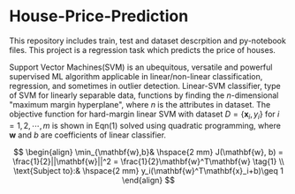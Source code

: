 # House-Price-Prediction
This repository includes train, test and dataset descrpition and py-notebook files. This project is a regression
task which predicts the price of houses. 

Support Vector Machines(SVM) is an ubequitous, versatile and powerful supervised ML algorithm applicable in linear/non-linear classification, regression, and sometimes in outlier detection. Linear-SVM classifier, type of SVM for linearly separable data, functions by finding the $n$-dimensional "maximum margin hyperplane", where $n$ is the attributes in dataset. The objective function for hard-margin linear SVM with dataset $D=\{\mathbf{x}_i, y_i\}$ for $i=1, 2, \cdots, m$ is shown in Eqn(1) solved using quadratic programming, where $\mathbf{w}$ and $b$ are coefficients of linear classifier.

$$
\begin{align}
\min_{\mathbf{w},b}& \hspace{2 mm} J(\mathbf{w}, b) =  \frac{1}{2}||\mathbf{w}||^2 = \frac{1}{2}\mathbf{w}^T\mathbf{w} \tag{1} \\
\text{Subject to}:&  \hspace{2 mm} y_i(\mathbf{w}^T\mathbf{x}_i+b)\geq 1 
\end{align}
$$
